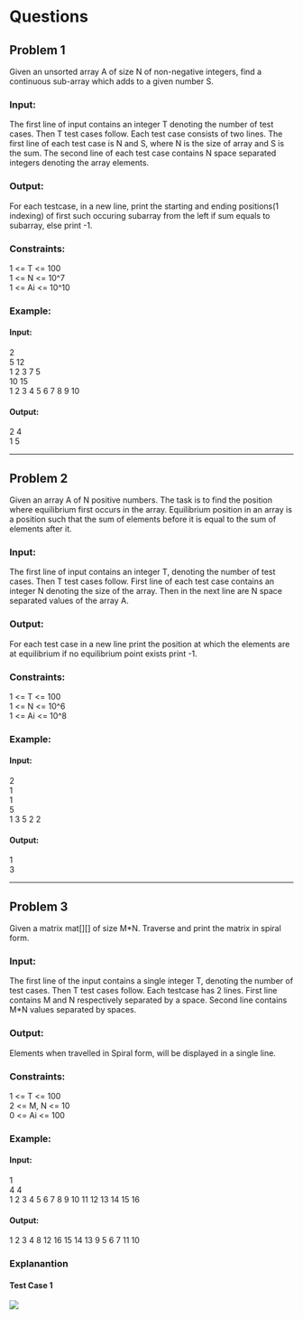 # Questions

<h2> Problem 1 </h2>

Given an unsorted array A of size N of non-negative integers, find a continuous sub-array which adds to a given number S.

<h3>Input:</h3>
The first line of input contains an integer T denoting the number of test cases. Then T test cases follow. Each test case consists of two lines. The first line of each test case is N and S, where N is the size of array and S is the sum. The second line of each test case contains N space separated integers denoting the array elements.

<h3>Output:</h3>
For each testcase, in a new line, print the starting and ending positions(1 indexing) of first such occuring subarray from the left if sum equals to subarray, else print -1.

<h3>Constraints:</h3>
1 <= T <= 100<br>
1 <= N <= 10^7<br>
1 <= Ai <= 10^10

<h3>Example:</h3>
<h4>Input:</h4>
2<br>
5 12<br>
1 2 3 7 5<br>
10 15<br>
1 2 3 4 5 6 7 8 9 10<br>
<h4>Output:</h4>
2 4<br>
1 5<br>

__________________________________________________________________________________________

<h2> Problem 2 </h2>

Given an array A of N positive numbers. The task is to find the position where equilibrium first occurs in the array. Equilibrium position in an array is a position such that the sum of elements before it is equal to the sum of elements after it.

<h3>Input:</h3>
The first line of input contains an integer T, denoting the number of test cases. Then T test cases follow. First line of each test case contains an integer N denoting the size of the array. Then in the next line are N space separated values of the array A.

<h3>Output:</h3>
For each test case in a new  line print the position at which the elements are at equilibrium if no equilibrium point exists print -1.

<h3>Constraints:</h3>
1 <= T <= 100<br>
1 <= N <= 10^6<br>
1 <= Ai <= 10^8<br>

<h3>Example:</h3>
<h4>Input:</h4>
2<br>
1<br>
1<br>
5<br>
1 3 5 2 2

<h4>Output:</h4>
1<br>
3

__________________________________________________________________________________________

<h2> Problem 3</h2>

Given a matrix mat[][] of size M*N. Traverse and print the matrix in spiral form.

<h3>Input:</h3> 
The first line of the input contains a single integer T, denoting the number of test cases. Then T test cases follow. Each testcase has 2 lines. First line contains M and N respectively separated by a space. Second line contains M*N values separated by spaces.

<h3>Output:</h3>
Elements when travelled in Spiral form, will be displayed in a single line.

<h3>Constraints:</h3>
1 <= T <= 100<br>
2 <= M, N <= 10<br>
0 <= Ai <= 100<br>

<h3>Example:</h3>
<h4>Input:</h4>
1<br>
4 4<br>
1 2 3 4 5 6 7 8 9 10 11 12 13 14 15 16<br>

<h4>Output:</h4>
1 2 3 4 8 12 16 15 14 13 9 5 6 7 11 10

<h3>Explanantion</h3>
<h4>Test Case 1</h4>
<img src="https://www.geeksforgeeks.org/wp-content/uploads/spiral-matrix.png">


